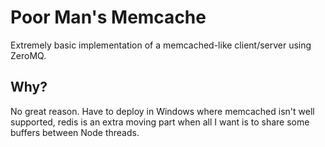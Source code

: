 # Poor Man's Memcache
Extremely basic implementation of a memcached-like client/server using ZeroMQ.

## Why?
No great reason. Have to deploy in Windows where memcached isn't well supported, redis is an extra moving part when all I want is to share some buffers between Node threads.
